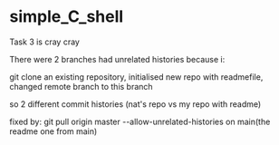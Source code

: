 # simple_C_shell
Task 3 is cray cray

There were 2 branches had unrelated histories because i:

git clone an existing repository, initialised new repo with readmefile, changed remote branch to this branch 

so 2 different commit histories (nat's repo vs my repo with readme)

fixed by:
git pull origin master --allow-unrelated-histories on main(the readme one from main)
